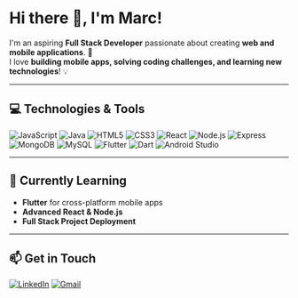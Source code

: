 # Hi there 👋, I'm Marc!

I'm an aspiring **Full Stack Developer** passionate about creating **web and mobile applications**. 🚀  
I love **building mobile apps, solving coding challenges, and learning new technologies**! 💡

---

## 💻 Technologies & Tools

![JavaScript](https://img.shields.io/badge/-JavaScript-F7DF1E?style=for-the-badge&logo=javascript&logoColor=black)
![Java](https://img.shields.io/badge/-Java-007396?style=for-the-badge&logo=java&logoColor=white)
![HTML5](https://img.shields.io/badge/-HTML5-E34F26?style=for-the-badge&logo=html5&logoColor=white)
![CSS3](https://img.shields.io/badge/-CSS3-1572B6?style=for-the-badge&logo=css3&logoColor=white)
![React](https://img.shields.io/badge/-React-61DAFB?style=for-the-badge&logo=react&logoColor=black)
![Node.js](https://img.shields.io/badge/-Node.js-339933?style=for-the-badge&logo=node.js&logoColor=white)
![Express](https://img.shields.io/badge/-Express-000000?style=for-the-badge&logo=express&logoColor=white)
![MongoDB](https://img.shields.io/badge/-MongoDB-47A248?style=for-the-badge&logo=mongodb&logoColor=white)
![MySQL](https://img.shields.io/badge/-MySQL-4479A1?style=for-the-badge&logo=mysql&logoColor=white)
![Flutter](https://img.shields.io/badge/-Flutter-02569B?style=for-the-badge&logo=flutter&logoColor=white)
![Dart](https://img.shields.io/badge/-Dart-0175C2?style=for-the-badge&logo=dart&logoColor=white)
![Android Studio](https://img.shields.io/badge/-Android_Studio-3DDC84?style=for-the-badge&logo=android&logoColor=white)

---

## 🌱 Currently Learning
- **Flutter** for cross-platform mobile apps
- **Advanced React & Node.js**
- **Full Stack Project Deployment**

---

## 📫 Get in Touch
[![LinkedIn](https://img.shields.io/badge/-LinkedIn-0077B5?style=for-the-badge&logo=linkedin&logoColor=white)](https://www.linkedin.com/in/marc-caixas/)
[![Gmail](https://img.shields.io/badge/-Gmail-D14836?style=for-the-badge&logo=gmail&logoColor=white)](mailto:m.caixasmarin@gmail.com)

